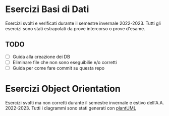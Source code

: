 # Esercizi Basi di Dati
Esercizi svolti e verificati durante il semestre invernale 2022-2023.
Tutti gli esercizi sono stati estrapolati da prove intercorso o prove d'esame.

## TODO
- [ ] Guida alla creazione dei DB
- [ ] Eliminare file che non sono eseguibilie e/o corretti
- [ ] Guida per come fare commit su questa repo

# Esercizi Object Orientation
Esercizi svolti ma non corretti durante il semestre invernale e estivo dell'A.A. 2022-2023.
Tutti i diagrammi sono stati generati con [plantUML](https://github.com/plantuml/plantuml)